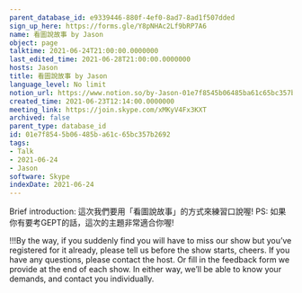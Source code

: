 ```yaml
---
parent_database_id: e9339446-880f-4ef0-8ad7-8ad1f507dded
sign_up_here: https://forms.gle/Y8pNHAc2Lf9bRP7A6
name: 看圖說故事 by Jason
object: page
talktime: 2021-06-24T21:00:00.0000000
last_edited_time: 2021-06-28T21:00:00.0000000
hosts: Jason
title: 看圖說故事 by Jason
language_level: No limit
notion_url: https://www.notion.so/by-Jason-01e7f8545b06485ba61c65bc357b2692
created_time: 2021-06-23T12:14:00.0000000
meeting_link: https://join.skype.com/xMKyV4Fx3KXT
archived: false
parent_type: database_id
id: 01e7f854-5b06-485b-a61c-65bc357b2692
tags:
- Talk
- 2021-06-24
- Jason
software: Skype
indexDate: 2021-06-24
---
```




Brief introduction: 這次我們要用「看圖說故事」的方式來練習口說喔!
PS: 如果你有要考GEPT的話，這次的主題非常適合你喔!

!!!By the way, if you suddenly find you will have to miss our show but you’ve registered for it already, please tell us before the show starts, cheers.
If you have any questions, please contact the host. Or fill in the feedback form we provide at the end of each show. In either way, we’ll be able to know your demands, and contact you individually.




